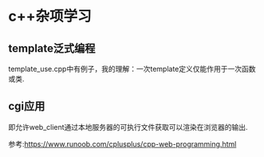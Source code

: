 # c++杂项学习

## template泛式编程

template_use.cpp中有例子，我的理解：一次template定义仅能作用于一次函数或类.

## cgi应用

即允许web_client通过本地服务器的可执行文件获取可以渲染在浏览器的输出.

参考:https://www.runoob.com/cplusplus/cpp-web-programming.html